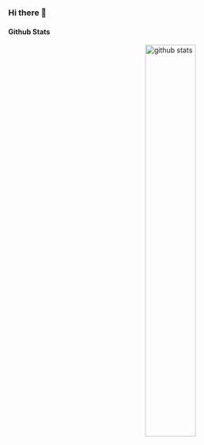 ### Hi there 👋

<!--
**califken/califken** is a ✨ _special_ ✨ repository because its `README.md` (this file) appears on your GitHub profile.

Here are some ideas to get you started:

- 🔭 I’m currently working on ...
- 🌱 I’m currently learning ...
- 👯 I’m looking to collaborate on ...
- 🤔 I’m looking for help with ...
- 💬 Ask me about ...
- 📫 How to reach me: ...
- 😄 Pronouns: ...
- ⚡ Fun fact: ...
-->
#### Github Stats
<img src="https://github-readme-stats.vercel.app/api?username=califken&show_icons=true&theme=gotham" alt="github stats" width="45%" align="right"/>
